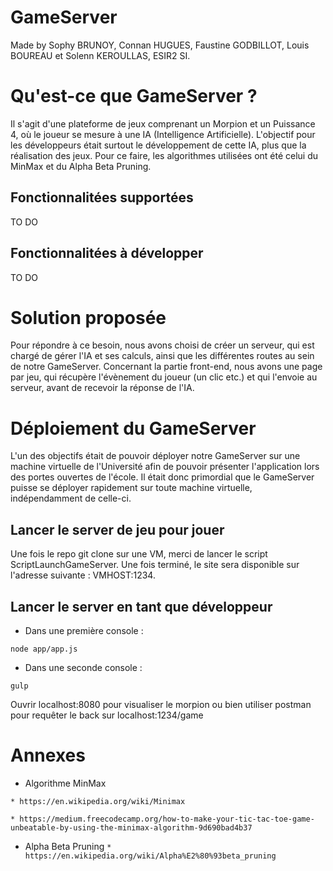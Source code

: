 # GameServer

Made by Sophy BRUNOY, Connan HUGUES, Faustine GODBILLOT, Louis BOUREAU et Solenn KEROULLAS, ESIR2 SI.

# Qu'est-ce que GameServer ? 

Il s'agit d'une plateforme de jeux comprenant un Morpion et un Puissance 4, où le joueur se mesure à une IA (Intelligence Artificielle). L'objectif pour les développeurs était surtout le développement de cette IA, plus que la réalisation des jeux. Pour ce faire, les algorithmes utilisées ont été celui du MinMax et du Alpha Beta Pruning. 

## Fonctionnalitées supportées
TO DO

## Fonctionnalitées à développer
TO DO

# Solution proposée
Pour répondre à ce besoin, nous avons choisi de créer un serveur, qui est chargé de gérer l'IA et ses calculs, ainsi que les différentes routes au sein de notre GameServer. Concernant la partie front-end, nous avons une page par jeu, qui récupère l'évènement du joueur (un clic etc.) et qui l'envoie au serveur, avant de recevoir la réponse de l'IA. 

# Déploiement du GameServer
L'un des objectifs était de pouvoir déployer notre GameServer sur une machine virtuelle de l'Université afin de pouvoir présenter l'application lors des portes ouvertes de l'école. Il était donc primordial que le GameServer puisse se déployer rapidement sur toute machine virtuelle, indépendamment de celle-ci.

## Lancer le server de jeu pour jouer

Une fois le repo git clone sur une VM, merci de lancer le script ScriptLaunchGameServer. Une fois terminé, le site sera disponible sur l'adresse suivante : VMHOST:1234.

## Lancer le server en tant que développeur
* Dans une première console : 
```
node app/app.js

```

* Dans une seconde console :
```
gulp

```
Ouvrir localhost:8080 pour visualiser le morpion ou bien utiliser postman pour requêter le back sur localhost:1234/game

# Annexes 
* Algorithme MinMax

`* https://en.wikipedia.org/wiki/Minimax`

`* https://medium.freecodecamp.org/how-to-make-your-tic-tac-toe-game-unbeatable-by-using-the-minimax-algorithm-9d690bad4b37`

* Alpha Beta Pruning
`* https://en.wikipedia.org/wiki/Alpha%E2%80%93beta_pruning`

